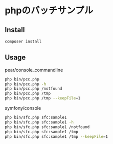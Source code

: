 # phpのバッチサンプル

## Install
```bash
composer install
```

## Usage

pear/console_commandline
```bash
php bin/pcc.php
php bin/pcc.php -h
php bin/pcc.php /notfound
php bin/pcc.php /tmp
php bin/pcc.php /tmp --keepFile=1  
```

symfony/console
```bash
php bin/sfc.php sfc:sample1
php bin/sfc.php sfc:sample1 -h
php bin/sfc.php sfc:sample1 /notfound
php bin/sfc.php sfc:sample1 /tmp
php bin/sfc.php sfc:sample1 /tmp --keepFile=1
```